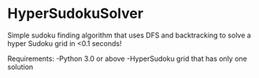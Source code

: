 # HyperSudokuSolver
Simple sudoku finding algorithm that uses DFS and backtracking to solve a hyper Sudoku grid in <0.1 seconds!

Requirements:
  -Python 3.0 or above
  -HyperSudoku grid that has only one solution
  

